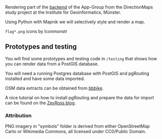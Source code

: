 Rendering part of the [backend](https://github.com/mrunde/DirectionMaps-Backend) of the App-Group from the DirectionMaps study project at the Institute for Geoinformatics, Münster.

Using Python with Mapnik we will selectively style and render a map.

`flag*.png` icons by Iconmonstr

## Prototypes and testing

You will find some prototypes and testing code in `/testing` that shows how you can render data from a PostGIS database.

You will need a running Postgres database with PostGIS and pgRouting installed and have some data imported.

OSM data extracts can be obtained from [bbbike](http://download.bbbike.org/osm/extract/).

A nice tutorial on how to install pgRouting and prepare the data for import can be found on the [ZevRoss blog](http://zevross.com/blog/2014/06/18/first-taste-of-routing-in-postgis-using-pgrouting/).

### Attribution

PNG imagery in "symbols" folder is derived from either OpenStreetMap Carto or Wikimedia Commons, all licensed under CC0/Public Domain.
